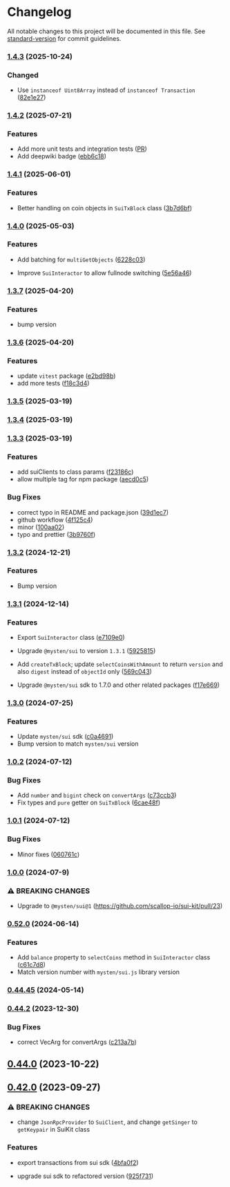 # Changelog

All notable changes to this project will be documented in this file. See [standard-version](https://github.com/conventional-changelog/standard-version) for commit guidelines.

### [1.4.3](https://github.com/scallop-io/sui-kit/compare/v1.4.2...v1.4.3) (2025-10-24)

### Changed

- Use `instanceof Uint8Array` instead of `instanceof Transaction` ([82e1e27](https://github.com/scallop-io/sui-kit/pull/53/commits/82e1e276a31838387d1fb5c58397607d49063784))

### [1.4.2](https://github.com/scallop-io/sui-kit/compare/v1.4.1...v1.4.2) (2025-07-21)

### Features

- Add more unit tests and integration tests ([PR](https://github.com/scallop-io/sui-kit/pull/47))
- Add deepwiki badge ([ebb6c18](https://github.com/scallop-io/sui-kit/pull/48/commits/ebb6c18fc293c17a82eb9f6e781c4b57bb6b9e6f))

### [1.4.1](https://github.com/scallop-io/sui-kit/compare/v1.4.0...v1.4.1) (2025-06-01)

### Features

- Better handling on coin objects in `SuiTxBlock` class ([3b7d6bf](https://github.com/scallop-io/sui-kit/commit/3b7d6bfbcfd98660fa6f3245867a40f386d8dccf))

### [1.4.0](https://github.com/scallop-io/sui-kit/compare/v1.3.7...v1.4.0) (2025-05-03)

### Features

- Add batching for `multiGetObjects` ([6228c03](https://github.com/scallop-io/sui-kit/pull/43/commits/6228c03057450c452f8d07c38d7e2324e541f085))

- Improve `SuiInteractor` to allow fullnode switching ([5e56a46](https://github.com/scallop-io/sui-kit/pull/43/commits/5e56a46811d9efee63f7f26397a834fcd0fa3af7))

### [1.3.7](https://github.com/scallop-io/sui-kit/compare/v1.3.6...v1.3.7) (2025-04-20)

### Features

- bump version

### [1.3.6](https://github.com/scallop-io/sui-kit/compare/v1.3.5...v1.3.6) (2025-04-20)

### Features

- update `vitest` package ([e2bd98b](https://github.com/scallop-io/sui-kit/pull/41/commits/e2bd98b5e0fc72e86968598b8bc9098d5b84326b))
- add more tests ([f18c3d4](https://github.com/scallop-io/sui-kit/pull/41/commits/f18c3d487f1bb9ebe87d5573fd784ad14abc1803))

### [1.3.5](https://github.com/scallop-io/sui-kit/compare/v1.3.4...v1.3.5) (2025-03-19)

### [1.3.4](https://github.com/scallop-io/sui-kit/compare/v1.3.3...v1.3.4) (2025-03-19)

### [1.3.3](https://github.com/scallop-io/sui-kit/compare/v1.3.2...v1.3.3) (2025-03-19)

### Features

- add suiClients to class params ([f23186c](https://github.com/scallop-io/sui-kit/commit/f23186c0430149145b9ed2dcc9ea118481f53245))
- allow multiple tag for npm package ([aecd0c5](https://github.com/scallop-io/sui-kit/commit/aecd0c5a659aaf4b7c2722010ad5002b88f0ed7e))

### Bug Fixes

- correct typo in README and package.json ([39d1ec7](https://github.com/scallop-io/sui-kit/commit/39d1ec7942502f345c6904b112b7f7a48fd47302))
- github workflow ([4f125c4](https://github.com/scallop-io/sui-kit/commit/4f125c44f39ca3cd2d2128afb4da9cccf6be18c7))
- minor ([100aa02](https://github.com/scallop-io/sui-kit/commit/100aa02646652f5d04eeb7270e8d0e4328080cd7))
- typo and prettier ([3b9760f](https://github.com/scallop-io/sui-kit/commit/3b9760fb4fbb0f7c701ab60704f6fabecb799af5))

### [1.3.2](https://github.com/scallop-io/sui-kit/compare/v1.3.1...v1.3.2) (2024-12-21)

### Features

- Bump version

### [1.3.1](https://github.com/scallop-io/sui-kit/compare/v1.3.0...v1.3.1) (2024-12-14)

### Features

- Export `SuiInteractor` class ([e7109e0](https://github.com/scallop-io/sui-kit/pull/35/commits/e7109e0324e6ffb028d2ab894d2859a2b79041af))

- Upgrade `@mysten/sui` to version `1.3.1` ([5925815](https://github.com/scallop-io/sui-kit/pull/35/commits/59258155689456736fc05a3c73c52d12680ad5b1))

- Add `createTxBlock`; update `selectCoinsWithAmount` to return `version` and also `digest` instead of `objectId` only ([569c043](https://github.com/scallop-io/sui-kit/pull/35/commits/569c043a6c7e920a743506941d980e4288e969a7))

- Upgrade `@mysten/sui` sdk to 1.7.0 and other related packages ([f17e669](https://github.com/scallop-io/sui-kit/pull/33/commits/f17e669099550854ead93edd37f70eafc5400456))

### [1.3.0](https://github.com/scallop-io/sui-kit/compare/v1.0.1...v1.3.0) (2024-07-25)

### Features

- Update `mysten/sui` sdk ([c0a4691](https://github.com/scallop-io/sui-kit/pull/31/commits/c0a469153b306f4502f8634ee3a49a63b33ba6e1))
- Bump version to match `mysten/sui` version

### [1.0.2](https://github.com/scallop-io/sui-kit/compare/v1.0.1...v1.0.2) (2024-07-12)

### Bug Fixes

- Add `number` and `bigint` check on `convertArgs` ([c73ccb3](https://github.com/scallop-io/sui-kit/pull/30/commits/c73ccb34840e6556e0aaf45ea978a7db99056a6b))
- Fix types and `pure` getter on `SuiTxBlock` ([6cae48f](https://github.com/scallop-io/sui-kit/pull/30/commits/6cae48f1898d91ced89c0446804196efc9c0daa2))

### [1.0.1](https://github.com/scallop-io/sui-kit/compare/v1.0.0...v1.0.1) (2024-07-12)

### Bug Fixes

- Minor fixes ([060761c](https://github.com/scallop-io/sui-kit/pull/28/commits/060761cc32f6c13b541c08c367e1c37ccaad3f2e))

### [1.0.0](https://github.com/scallop-io/sui-kit/compare/v0.45.0...v1.0.0) (2024-07-9)

### ⚠ BREAKING CHANGES

- Upgrade to `@mysten/sui@1` (https://github.com/scallop-io/sui-kit/pull/23)

### [0.52.0](https://github.com/scallop-io/sui-kit/compare/v0.45.0...v0.52.0) (2024-06-14)

### Features

- Add `balance` property to `selectCoins` method in `SuiInteractor` class ([c61c7d8](https://github.com/scallop-io/sui-kit/pull/24/commits/c61c7d86e86bfb213271b9c7c4c32768a072df7f))
- Match version number with `mysten/sui.js` library version

### [0.44.45](https://github.com/scallop-io/sui-kit/compare/v0.44.2...v0.45.0) (2024-05-14)

### [0.44.2](https://github.com/scallop-io/sui-kit/compare/v0.44.1...v0.44.2) (2023-12-30)

### Bug Fixes

- correct VecArg for convertArgs ([c213a7b](https://github.com/scallop-io/sui-kit/commit/c213a7bf670ecb28ad8698b130e27e0240fedd36))

## [0.44.0](https://github.com/scallop-io/sui-kit/compare/v0.42.2...v0.44.0) (2023-10-22)

## [0.42.0](https://github.com/scallop-io/sui-kit/compare/v0.41.0...v0.42.0) (2023-09-27)

### ⚠ BREAKING CHANGES

- change `JsonRpcProvider` to `SuiClient`, and change `getSinger` to `getKeypair` in SuiKit class

### Features

- export transactions from sui sdk ([4bfa0f2](https://github.com/scallop-io/sui-kit/commit/4bfa0f2580c34592bcb7b0b507d94e6daa1f00bc))

- upgrade sui sdk to refactored version ([925f731](https://github.com/scallop-io/sui-kit/commit/925f73138501a40b650059be8d3601b5144cd08f))
